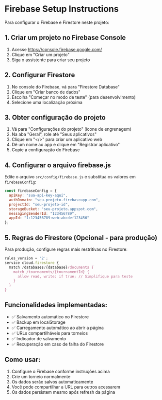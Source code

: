 # Firebase Setup Instructions

Para configurar o Firebase e Firestore neste projeto:

## 1. Criar um projeto no Firebase Console
1. Acesse https://console.firebase.google.com/
2. Clique em "Criar um projeto"
3. Siga o assistente para criar seu projeto

## 2. Configurar Firestore
1. No console do Firebase, vá para "Firestore Database"
2. Clique em "Criar banco de dados"
3. Escolha "Começar no modo de teste" (para desenvolvimento)
4. Selecione uma localização próxima

## 3. Obter configuração do projeto
1. Vá para "Configurações do projeto" (ícone de engrenagem)
2. Na aba "Geral", role até "Seus aplicativos"
3. Clique em "</>" para criar um aplicativo web
4. Dê um nome ao app e clique em "Registrar aplicativo"
5. Copie a configuração do Firebase

## 4. Configurar o arquivo firebase.js
Edite o arquivo `src/config/firebase.js` e substitua os valores em `firebaseConfig`:

```javascript
const firebaseConfig = {
  apiKey: "sua-api-key-aqui",
  authDomain: "seu-projeto.firebaseapp.com",
  projectId: "seu-projeto-id",
  storageBucket: "seu-projeto.appspot.com",
  messagingSenderId: "123456789",
  appId: "1:123456789:web:abcdef123456"
};
```

## 5. Regras do Firestore (Opcional - para produção)
Para produção, configure regras mais restritivas no Firestore:

```javascript
rules_version = '2';
service cloud.firestore {
  match /databases/{database}/documents {
    match /tournaments/{tournamentId} {
      allow read, write: if true; // Simplifique para teste
    }
  }
}
```

## Funcionalidades implementadas:
- ✅ Salvamento automático no Firestore
- ✅ Backup em localStorage
- ✅ Carregamento automático ao abrir a página
- ✅ URLs compartilháveis para torneios
- ✅ Indicador de salvamento
- ✅ Recuperação em caso de falha do Firestore

## Como usar:
1. Configure o Firebase conforme instruções acima
2. Crie um torneio normalmente
3. Os dados serão salvos automaticamente
4. Você pode compartilhar a URL para outros acessarem
5. Os dados persistem mesmo após refresh da página
